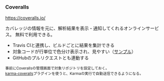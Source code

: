 ### Coveralls
<https://coveralls.io/>

カバレッジの情報を元に、解析結果を表示・通知してくれるオンラインサービス。
無料で利用できる。

- Travis CIと連携し、ビルドごとに結果を集計できる
- 対象コードが行単位で色分け表示され、見やすい（[サンプル](https://coveralls.io/builds/2394864/source?filename=src%2Fdyframe.js#L130)）
- GitHubのプルリクエストとも連動する

<small>事前にCoverallsの管理画面で対象リポジトリを設定しておく。  
[karma-coveralls](https://github.com/caitp/karma-coveralls)プラグインを使うと、Karmaの実行で自動送信できるようになる。</small>
